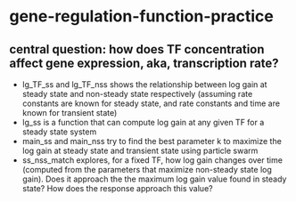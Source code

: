 # gene-regulation-function-practice

## central question: how does TF concentration affect gene expression, aka, transcription rate?

- lg_TF_ss and lg_TF_nss shows the relationship between log gain at steady state and non-steady state respectively (assuming rate constants are known for steady state, and rate constants and time are known for transient state)
- lg_ss is a function that can compute log gain at any given TF for a steady state system
- main_ss and main_nss try to find the best parameter k to maximize the log gain at steady state and transient state using particle swarm 
- ss_nss_match explores, for a fixed TF, how log gain changes over time (computed from the parameters that maximize non-steady state log gain). Does it approach the the maximum log gain value found in steady state? How does the response approach this value?


